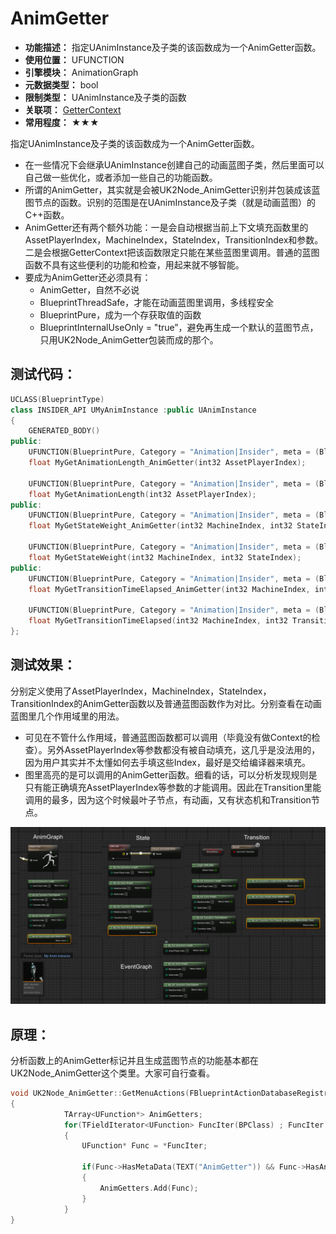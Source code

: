 ﻿# AnimGetter

- **功能描述：** 指定UAnimInstance及子类的该函数成为一个AnimGetter函数。
- **使用位置：** UFUNCTION
- **引擎模块：** AnimationGraph
- **元数据类型：** bool
- **限制类型：** UAnimInstance及子类的函数
- **关联项：** [GetterContext](#Meta_AnimationGraph_GetterContext)
- **常用程度：** ★★★

指定UAnimInstance及子类的该函数成为一个AnimGetter函数。

- 在一些情况下会继承UAnimInstance创建自己的动画蓝图子类，然后里面可以自己做一些优化，或者添加一些自己的功能函数。
- 所谓的AnimGetter，其实就是会被UK2Node_AnimGetter识别并包装成该蓝图节点的函数。识别的范围是在UAnimInstance及子类（就是动画蓝图）的C++函数。
- AnimGetter还有两个额外功能：一是会自动根据当前上下文填充函数里的AssetPlayerIndex，MachineIndex，StateIndex，TransitionIndex和参数。二是会根据GetterContext把该函数限定只能在某些蓝图里调用。普通的蓝图函数不具有这些便利的功能和检查，用起来就不够智能。
- 要成为AnimGetter还必须具有：
    - AnimGetter，自然不必说
    - BlueprintThreadSafe，才能在动画蓝图里调用，多线程安全
    - BlueprintPure，成为一个存获取值的函数
    - BlueprintInternalUseOnly = "true”，避免再生成一个默认的蓝图节点，只用UK2Node_AnimGetter包装而成的那个。

## 测试代码：

```cpp
UCLASS(BlueprintType)
class INSIDER_API UMyAnimInstance :public UAnimInstance
{
	GENERATED_BODY()
public:
	UFUNCTION(BlueprintPure, Category = "Animation|Insider", meta = (BlueprintInternalUseOnly = "true", AnimGetter, BlueprintThreadSafe))
	float MyGetAnimationLength_AnimGetter(int32 AssetPlayerIndex);

	UFUNCTION(BlueprintPure, Category = "Animation|Insider", meta = (BlueprintThreadSafe))
	float MyGetAnimationLength(int32 AssetPlayerIndex);
public:
	UFUNCTION(BlueprintPure, Category = "Animation|Insider", meta = (BlueprintInternalUseOnly = "true", AnimGetter, BlueprintThreadSafe))
	float MyGetStateWeight_AnimGetter(int32 MachineIndex, int32 StateIndex);

	UFUNCTION(BlueprintPure, Category = "Animation|Insider", meta = (BlueprintThreadSafe))
	float MyGetStateWeight(int32 MachineIndex, int32 StateIndex);
public:
	UFUNCTION(BlueprintPure, Category = "Animation|Insider", meta = (BlueprintInternalUseOnly = "true", AnimGetter, BlueprintThreadSafe))
	float MyGetTransitionTimeElapsed_AnimGetter(int32 MachineIndex, int32 TransitionIndex);

	UFUNCTION(BlueprintPure, Category = "Animation|Insider", meta = (BlueprintThreadSafe))
	float MyGetTransitionTimeElapsed(int32 MachineIndex, int32 TransitionIndex);
};

```

## 测试效果：

分别定义使用了AssetPlayerIndex，MachineIndex，StateIndex，TransitionIndex的AnimGetter函数以及普通蓝图函数作为对比。分别查看在动画蓝图里几个作用域里的用法。

- 可见在不管什么作用域，普通蓝图函数都可以调用（毕竟没有做Context的检查）。另外AssetPlayerIndex等参数都没有被自动填充，这几乎是没法用的，因为用户其实并不太懂如何去手填这些Index，最好是交给编译器来填充。
- 图里高亮的是可以调用的AnimGetter函数。细看的话，可以分析发现规则是只有能正确填充AssetPlayerIndex等参数的才能调用。因此在Transition里能调用的最多，因为这个时候最叶子节点，有动画，又有状态机和Transition节点。

![Untitled](Meta_AnimationGraph_AnimGetter_Untitled.png)

## 原理：

分析函数上的AnimGetter标记并且生成蓝图节点的功能基本都在UK2Node_AnimGetter这个类里。大家可自行查看。

```cpp
void UK2Node_AnimGetter::GetMenuActions(FBlueprintActionDatabaseRegistrar& ActionRegistrar) const
{
			TArray<UFunction*> AnimGetters;
			for(TFieldIterator<UFunction> FuncIter(BPClass) ; FuncIter ; ++FuncIter)
			{
				UFunction* Func = *FuncIter;

				if(Func->HasMetaData(TEXT("AnimGetter")) && Func->HasAnyFunctionFlags(FUNC_Native))
				{
					AnimGetters.Add(Func);
				}
			}
}
```